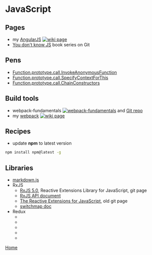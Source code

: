 # JavaScript

## Pages
+ my [AngularJS](AngularJS.md) [![wiki page](https://img.shields.io/badge/wiki-page-green.svg)](AngularJS.md)
+ [You don't know JS](https://github.com/getify/You-Dont-Know-JS#you-dont-know-js-book-series) book series on Git

## Pens
+ [Function.prototype.call.InvokeAnonymousFunction](https://codepen.io/illegitimis/pen/GEpQVZ)
+ [Function.prototype.call.SpecifyContextForThis](https://codepen.io/illegitimis/pen/MoaVQL)
+ [Function.prototype.call.ChainConstructors ](https://codepen.io/illegitimis/pen/LLpdLV)

## Build tools
+ webpack-fundamentals [![webpack-fundamentals](https://img.shields.io/badge/Pluralsight-course-lightgrey.svg)](https://app.pluralsight.com/library/courses/webpack-fundamentals/table-of-contents) and [Git repo](https://github.com/joeeames/WebpackFundamentalsCourse)
+ my [webpack](webpack.md) [![wiki page](https://img.shields.io/badge/wiki-page-green.svg)](webpack.md)


## Recipes
+ update **npm** to latest version 
```cmd
npm install npm@latest -g
```

## Libraries
+ [markdown.js](https://github.com/evilstreak/markdown-js)
+ RxJS
    - [RxJS 5.0](https://github.com/ReactiveX/RxJS), Reactive Extensions Library for JavaScript, git page
    - [RxJS API document](http://reactivex.io/rxjs/)
    - [The Reactive Extensions for JavaScript](https://github.com/Reactive-Extensions/RxJS), old git page
	- [switchmap doc](https://www.learnrxjs.io/operators/transformation/switchmap.html)
+ Redux
	- []()
	- []()
	- []()
	- []()
	- []()	
	
[Home](https://github.com/illegitimis/Tutorial)

